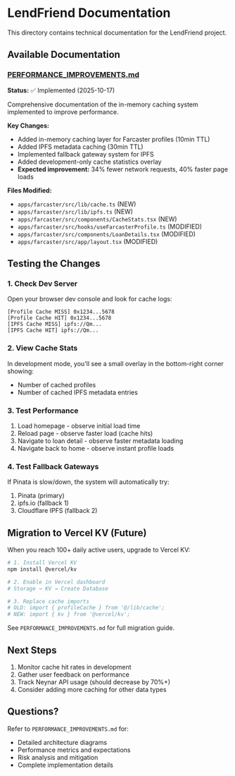 # LendFriend Documentation

This directory contains technical documentation for the LendFriend project.

## Available Documentation

### [PERFORMANCE_IMPROVEMENTS.md](./PERFORMANCE_IMPROVEMENTS.md)
**Status:** ✅ Implemented (2025-10-17)

Comprehensive documentation of the in-memory caching system implemented to improve performance.

**Key Changes:**
- Added in-memory caching layer for Farcaster profiles (10min TTL)
- Added IPFS metadata caching (30min TTL)
- Implemented fallback gateway system for IPFS
- Added development-only cache statistics overlay
- **Expected improvement:** 34% fewer network requests, 40% faster page loads

**Files Modified:**
- `apps/farcaster/src/lib/cache.ts` (NEW)
- `apps/farcaster/src/lib/ipfs.ts` (NEW)
- `apps/farcaster/src/components/CacheStats.tsx` (NEW)
- `apps/farcaster/src/hooks/useFarcasterProfile.ts` (MODIFIED)
- `apps/farcaster/src/components/LoanDetails.tsx` (MODIFIED)
- `apps/farcaster/src/app/layout.tsx` (MODIFIED)

## Testing the Changes

### 1. Check Dev Server
Open your browser dev console and look for cache logs:
```
[Profile Cache MISS] 0x1234...5678
[Profile Cache HIT] 0x1234...5678
[IPFS Cache MISS] ipfs://Qm...
[IPFS Cache HIT] ipfs://Qm...
```

### 2. View Cache Stats
In development mode, you'll see a small overlay in the bottom-right corner showing:
- Number of cached profiles
- Number of cached IPFS metadata entries

### 3. Test Performance
1. Load homepage - observe initial load time
2. Reload page - observe faster load (cache hits)
3. Navigate to loan detail - observe faster metadata loading
4. Navigate back to home - observe instant profile loads

### 4. Test Fallback Gateways
If Pinata is slow/down, the system will automatically try:
1. Pinata (primary)
2. ipfs.io (fallback 1)
3. Cloudflare IPFS (fallback 2)

## Migration to Vercel KV (Future)

When you reach 100+ daily active users, upgrade to Vercel KV:

```bash
# 1. Install Vercel KV
npm install @vercel/kv

# 2. Enable in Vercel dashboard
# Storage → KV → Create Database

# 3. Replace cache imports
# OLD: import { profileCache } from '@/lib/cache';
# NEW: import { kv } from '@vercel/kv';
```

See `PERFORMANCE_IMPROVEMENTS.md` for full migration guide.

## Next Steps

1. Monitor cache hit rates in development
2. Gather user feedback on performance
3. Track Neynar API usage (should decrease by 70%+)
4. Consider adding more caching for other data types

## Questions?

Refer to `PERFORMANCE_IMPROVEMENTS.md` for:
- Detailed architecture diagrams
- Performance metrics and expectations
- Risk analysis and mitigation
- Complete implementation details

